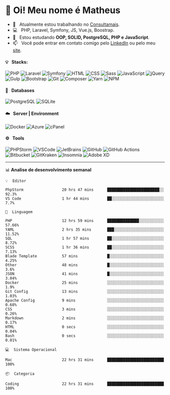 # 👋 Oi! Meu nome é Matheus

- 🔭 &nbsp; Atualmente estou trabalhando no [Consultamais](https://consultamais.com.br/).
- 💻 &nbsp; PHP, Laravel, Symfony, JS, Vue.js, Boostrap.
- 🌱 &nbsp; Estou estudando **OOP, SOLID, PostgreSQL, PHP e JavaScript**.
- 📫 &nbsp; Você pode entrar em contato comigo pelo [LinkedIn](https://www.linkedin.com/in/matheuscamargoxavier/) ou pelo meu [site](https://matheuscamargo.co).

#### 💡 &nbsp; Stacks:
![PHP](https://img.shields.io/badge/-PHP-777BB4?&logo=php&logoColor=FFFFFF)
![Laravel](https://img.shields.io/badge/-Laravel-FF2D20?&logo=laravel&logoColor=FFFFFF)
![Symfony](https://img.shields.io/badge/-Symfony-000000?&logo=symfony&logoColor=FFFFFF)
![HTML](https://img.shields.io/badge/-HTML-E34F26?&logo=html5&logoColor=FFFFFF)
![CSS](https://img.shields.io/badge/-CSS-1572B6?&logo=css3&logoColor=FFFFFF)
![Sass](https://img.shields.io/badge/-Sass-CC6699?&logo=sass&logoColor=FFFFFF)
![JavaScript](https://img.shields.io/badge/-JavaScript-F7DF1E?&logo=javascript&logoColor=FFFFFF)
![jQuery](https://img.shields.io/badge/-jQuery-0769AD?&logo=jquery&logoColor=FFFFFF)
![Gulp](https://img.shields.io/badge/-Gulp-CF4647?&logo=gulp&logoColor=FFFFFF)
![Bootstrap](https://img.shields.io/badge/-Bootstrap-7952B3?&logo=bootstrap&logoColor=FFFFFF)
![Git](https://img.shields.io/badge/-Git-F05032?&logo=git&logoColor=FFFFFF)
![Composer](https://img.shields.io/badge/-Composer-885630?&logo=composer&logoColor=FFFFFF)
![Yarn](https://img.shields.io/badge/-Yarn-2C8EBB?&logo=yarn&logoColor=FFFFFF)
![NPM](https://img.shields.io/badge/-npm-CB3837?&logo=npm&logoColor=FFFFFF)

#### 💾 &nbsp; Databases
![PostgreSQL](https://img.shields.io/badge/-PostgreSQL-336791?&logo=PostgreSQL&logoColor=FFFFFF)
![SQLite](https://img.shields.io/badge/-SQLite-003B57?&logo=SQLite&logoColor=FFFFFF)

#### ☁️ &nbsp; Server | Environment
![Docker](https://img.shields.io/badge/-Docker-2496ED?&logo=docker&logoColor=FFFFFF)
![Azure](https://img.shields.io/badge/-Azure-0089D6?&logo=microsoft%20azure&logoColor=FFFFFF)
![cPanel](https://img.shields.io/badge/-cPanel-FF6C2C?&logo=cpanel&logoColor=FFFFFF)

#### ⚙️ &nbsp; Tools
![PHPStorm](https://img.shields.io/badge/-PHPStorm-000000?&logo=PHPStorm&logoColor=FFFFFF)
![VSCode](https://img.shields.io/badge/-VSCode-007ACC?&logo=Visual%20Studio%20Code&logoColor=FFFFFF) 
![JetBrains](https://img.shields.io/badge/-JetBrains-000000?&logo=jetbrains&logoColor=FFFFFF) 
![GitHub](https://img.shields.io/badge/-GitHub-181717?&logo=github&logoColor=FFFFFF) 
![GitHub Actions](https://img.shields.io/badge/-GitHub%20Actions-181717?&logo=GitHub%20Actions&logoColor=FFFFFF) 
![Bitbucket](https://img.shields.io/badge/-Bitbucket-0052CC?&logo=bitbucket&logoColor=FFFFFF)
![GitKraken](https://img.shields.io/badge/-GitKraken-179287?&logo=GitKraken&logoColor=FFFFFF)
![Insomnia](https://img.shields.io/badge/-Insomnia-5849BE?&logo=Insomnia&logoColor=FFFFFF)
![Adobe XD](https://img.shields.io/badge/-Adobe%20XD-FF61F6?&logo=adobe%20xd&logoColor=FFFFFF) 
_______

📊  **Analise de desenvolvimento semanal**
```text
💡  Editor

PhpStorm                 20 hrs 47 mins      ███████████████████████░░      92.3%
VS Code                  1 hr 44 mins        ██░░░░░░░░░░░░░░░░░░░░░░░       7.7%
```
```text
💬  Linguagem

PHP                      12 hrs 59 mins      ██████████████░░░░░░░░░░░     57.66%
YAML                     2 hrs 35 mins       ███░░░░░░░░░░░░░░░░░░░░░░     11.52%
SQL                      1 hr 57 mins        ██░░░░░░░░░░░░░░░░░░░░░░░      8.72%
SCSS                     1 hr 36 mins        ██░░░░░░░░░░░░░░░░░░░░░░░      7.13%
Blade Template           57 mins             █░░░░░░░░░░░░░░░░░░░░░░░░      4.25%
Other                    48 mins             █░░░░░░░░░░░░░░░░░░░░░░░░       3.6%
JSON                     41 mins             █░░░░░░░░░░░░░░░░░░░░░░░░      3.04%
Docker                   25 mins             ░░░░░░░░░░░░░░░░░░░░░░░░░       1.9%
Git Config               13 mins             ░░░░░░░░░░░░░░░░░░░░░░░░░      1.03%
Apache Config            9 mins              ░░░░░░░░░░░░░░░░░░░░░░░░░      0.68%
CSS                      3 mins              ░░░░░░░░░░░░░░░░░░░░░░░░░      0.26%
Markdown                 2 mins              ░░░░░░░░░░░░░░░░░░░░░░░░░      0.17%
HTML                     0 secs              ░░░░░░░░░░░░░░░░░░░░░░░░░      0.04%
Bash                     0 secs              ░░░░░░░░░░░░░░░░░░░░░░░░░      0.01%
```
```text
💻  Sistema Operacional

Mac                      22 hrs 31 mins      █████████████████████████       100%
```
```text
📦  Categoria

Coding                   22 hrs 31 mins      █████████████████████████       100%
```

